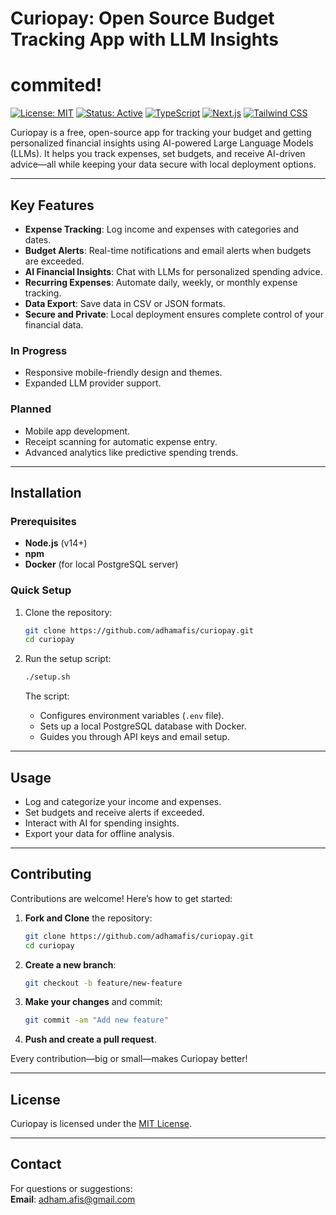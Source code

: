 # Curiopay: Open Source Budget Tracking App with LLM Insights  
# commited!

[![License: MIT](https://img.shields.io/badge/License-MIT-yellow.svg)](https://opensource.org/licenses/MIT)  [![Status: Active](https://img.shields.io/badge/Status-Active-success.svg)](https://github.com/adhamafis/curiopay)  [![TypeScript](https://img.shields.io/badge/TypeScript-5.2.2-blue.svg)](https://www.typescriptlang.org/)  [![Next.js](https://img.shields.io/badge/Next.js-14.0.4-black.svg)](https://nextjs.org/)  [![Tailwind CSS](https://img.shields.io/badge/Tailwind_CSS-3.4.0-38B2AC.svg)](https://tailwindcss.com/)  

Curiopay is a free, open-source app for tracking your budget and getting personalized financial insights using AI-powered Large Language Models (LLMs). It helps you track expenses, set budgets, and receive AI-driven advice—all while keeping your data secure with local deployment options.  

---

## Key Features  

- **Expense Tracking**: Log income and expenses with categories and dates.  
- **Budget Alerts**: Real-time notifications and email alerts when budgets are exceeded.  
- **AI Financial Insights**: Chat with LLMs for personalized spending advice.  
- **Recurring Expenses**: Automate daily, weekly, or monthly expense tracking.  
- **Data Export**: Save data in CSV or JSON formats.  
- **Secure and Private**: Local deployment ensures complete control of your financial data.  

### In Progress  
- Responsive mobile-friendly design and themes.  
- Expanded LLM provider support.  

### Planned  
- Mobile app development.  
- Receipt scanning for automatic expense entry.  
- Advanced analytics like predictive spending trends.  

---

## Installation  

### Prerequisites  
- **Node.js** (v14+)  
- **npm**  
- **Docker** (for local PostgreSQL server)  

### Quick Setup  

1. Clone the repository:  
   ```bash  
   git clone https://github.com/adhamafis/curiopay.git  
   cd curiopay  
   ```  

2. Run the setup script:  
   ```bash  
   ./setup.sh  
   ```  
   The script:  
   - Configures environment variables (`.env` file).  
   - Sets up a local PostgreSQL database with Docker.  
   - Guides you through API keys and email setup.  
---

## Usage  

- Log and categorize your income and expenses.  
- Set budgets and receive alerts if exceeded.  
- Interact with AI for spending insights.  
- Export your data for offline analysis.  

---

## Contributing  

Contributions are welcome! Here’s how to get started:  

1. **Fork and Clone** the repository:  
   ```bash  
   git clone https://github.com/adhamafis/curiopay.git  
   cd curiopay  
   ```  

2. **Create a new branch**:  
   ```bash  
   git checkout -b feature/new-feature  
   ```  

3. **Make your changes** and commit:  
   ```bash  
   git commit -am "Add new feature"  
   ```  

4. **Push and create a pull request**.  

Every contribution—big or small—makes Curiopay better!  

---

## License  

Curiopay is licensed under the [MIT License](LICENSE).  

---

## Contact  

For questions or suggestions:  
**Email**: [adham.afis@gmail.com](mailto:adham.afis@gmail.com)  

